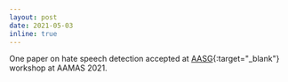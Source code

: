 ```yaml
---
layout: post
date: 2021-05-03
inline: true
---
```


One paper on hate speech detection accepted at [AASG](https://amulyayadav.github.io/aasg2021/){:target="\_blank"} workshop at AAMAS 2021.
